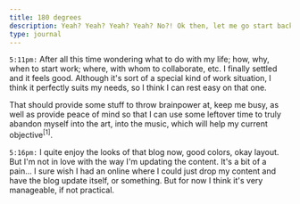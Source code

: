 ```yaml
---
title: 180 degrees
description: Yeah? Yeah? Yeah? Yeah? No?! Ok then, let me go start back from the beginning.
type: journal
---
```


`5:11pm:` After all this time wondering what to do with my life; how, why, when to start work; where, with whom to collaborate, etc. I finally settled and it feels good. Although it's sort of a special kind of work situation, I think it perfectly suits my needs, so I think I can rest easy on that one.

That should provide some stuff to throw brainpower at, keep me busy, as well as provide peace of mind so that I can use some leftover time to truly abandon myself into the art, into the music, which will help my current objective<sup title="which is to compose/write/perform/record an EP in the upcoming months!">[1]</sup>.

`5:16pm:` I quite enjoy the looks of that blog now, good colors, okay layout. But I'm not in love with the way I'm updating the content. It's a bit of a pain... I sure wish I had an online where I could just drop my content and have the blog update itself, or something. But for now I think it's very manageable, if not practical.
